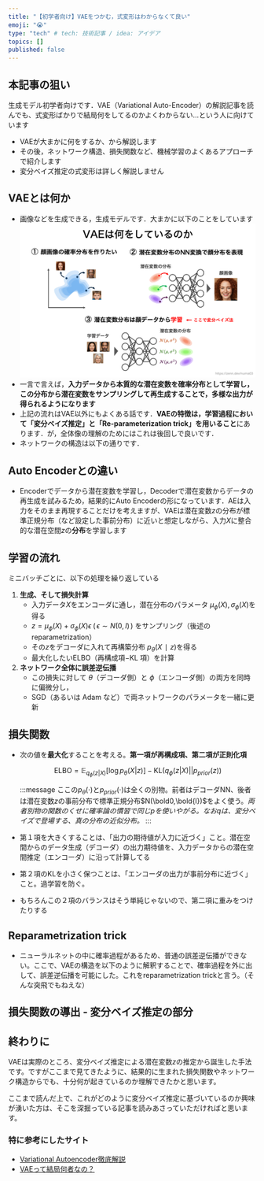 ```yaml
---
title: "【初学者向け】VAEをつかむ，式変形はわからなくて良い"
emoji: "😭"
type: "tech" # tech: 技術記事 / idea: アイデア
topics: []
published: false
---
```


## 本記事の狙い
生成モデル初学者向けです．VAE（Variational Auto-Encoder）の解説記事を読んでも、式変形ばかりで結局何をしてるのかよくわからない...という人に向けています
- VAEが大まかに何をするか、から解説します
- その後，ネットワーク構造、損失関数など、機械学習のよくあるアプローチで紹介します
- 変分ベイズ推定の式変形は詳しく解説しません

## VAEとは何か
- 画像などを生成できる，生成モデルです．大まかに以下のことをしています
![](/images/vae-without-variational/overview.png)
- 一言で言えば，**入力データから本質的な潜在変数を確率分布として学習し，この分布から潜在変数をサンプリングして再生成することで，多様な出力が得られるようになります**
- 上記の流れはVAE以外にもよくある話です．**VAEの特徴は，学習過程において「変分ベイズ推定」と「Re-parameterization trick」を用いること**にあります．が，全体像の理解のためにはこれは後回しで良いです．
- ネットワークの構造は以下の通りです．

## Auto Encoderとの違い
- Encoderでデータから潜在変数を学習し，Decoderで潜在変数からデータの再生成を試みるため，結果的にAuto Encoderの形になっています．AEは入力をそのまま再現することだけを考えますが、VAEは潜在変数$z$の分布が標準正規分布（など設定した事前分布）に近いと想定しながら、入力$X$に整合的な潜在空間$z$の**分布**を学習します

## 学習の流れ

ミニバッチごとに、以下の処理を繰り返している

1. **生成、そして損失計算**
    - 入力データ$X$をエンコーダに通し，潜在分布のパラメータ $μ_ϕ(X)$, $σ_ϕ(X)$を得る
    - $z=μ_ϕ(X)+σ_ϕ(X)ϵ \; (\,ϵ∼N(0,I)\,)$ をサンプリング（後述のreparametrization）
    - その$z$をデコーダに入れて再構築分布  $p_θ(X∣z)$を得る
    - 最大化したいELBO（再構成項−KL 項）を計算
2. **ネットワーク全体に誤差逆伝播**
    - この損失に対して $θ$（デコーダ側）と $ϕ$（エンコーダ側）の両方を同時に偏微分し，
    - SGD（あるいは Adam など）で両ネットワークのパラメータを一緒に更新

## 損失関数

- 次の値を**最大化**することを考える。**第一項が再構成項、第二項が正則化項**
    
    $$
    \text{ELBO} = \mathbb{E}_{q_\phi (z|X)}[\text{log}\,p_\theta (X|z)] - \text{KL}\bigl( q_\phi (z|X)|| p_{prior}(z) \bigr)
    $$
    
    :::message
    ここの$p_\theta (\cdot)$と$p_{prior}(\cdot )$は全くの別物。前者はデコーダNN、後者は潜在変数$z$の事前分布で標準正規分布$N(\bold0,\bold{I})$をよく使う。*両者別物の関数のくせに確率論の慣習で同じ$p$を使いやがる。なお$q$は、変分ベイズで登場する、真の分布の近似分布。*
    :::
    
- 第１項を大きくすることは、「出力の期待値が入力に近づく」こと。潜在空間からのデータ生成（デコーダ）の出力期待値を、入力データからの潜在空間推定（エンコーダ）に沿って計算してる
- 第２項のKLを小さく保つことは、「エンコーダの出力が事前分布に近づく」こと。過学習を防ぐ。
- もちろんこの２項のバランスはそう単純じゃないので、第二項に重みをつけたりする

## Reparametrization trick

- ニューラルネットの中に確率過程があるため、普通の誤差逆伝播ができない。ここで、VAEの構造を以下のように解釈することで、確率過程を外に出して、誤差逆伝播を可能にした。これをreparametrization trickと言う。（そんな突飛でもねえな）

## 損失関数の導出 - 変分ベイズ推定の部分

## 終わりに
VAEは実際のところ、変分ベイズ推定による潜在変数$z$の推定から誕生した手法です。ですがここまで見てきたように、結果的に生まれた損失関数やネットワーク構造からでも、十分何が起きているのか理解できたかと思います。

ここまで読んだ上で、これがどのように変分ベイズ推定に基づいているのか興味が湧いた方は、そこを深掘っている記事を読みあさっていただければと思います。

### 特に参考にしたサイト
- [Variational Autoencoder徹底解説](https://qiita.com/kenmatsu4/items/b029d697e9995d93aa24)
- [VAEって結局何者なの？](https://zenn.dev/asap/articles/6caa9043276424#vae（variational-auto-encoder）)
